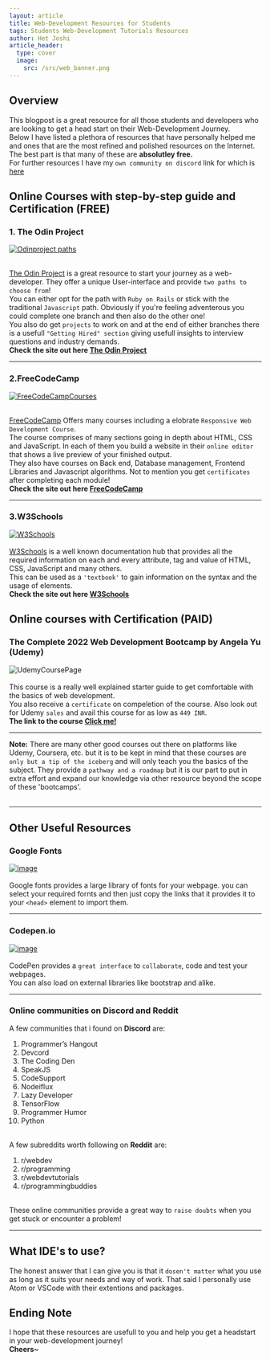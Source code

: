 ```yaml
---
layout: article
title: Web-Development Resources for Students
tags: Students Web-Development Tutorials Resources
author: Het Joshi
article_header:
  type: cover
  image:
    src: /src/web_banner.png
---
```


## Overview

This blogpost is a great resource for all those students and developers who are looking to get a head start on their Web-Development Journey.<br>
Below I have listed a plethora of resources that have personally helped me and ones that are the most refined and polished resources on the Internet.<br>
The best part is that many of these are <strong>absolutley free.</strong>
<br>
For further resources I have my `own community on discord` link for which is [here](https://discord.gg/hmb3EapDYK)



## Online Courses with step-by-step guide and Certification (FREE)

### 1. The Odin Project
[![Odinproject paths](https://user-images.githubusercontent.com/96608251/193458485-c79ec490-fa78-46ff-b346-00bcae8189d2.png)](https://www.theodinproject.com/paths)
<br><br>

<a href="https://www.theodinproject.com/paths">The Odin Project</a> is a great resource to start your journey as a web-developer. They offer a unique User-interface and provide `two paths to choose from`!
<br>
You can either opt for the path with `Ruby on Rails` or stick with the traditional `Javascript` path. Obviously if you're feeling adventerous you could complete one branch and then also do the other one!
<br>
You also do get `projects` to work on and at the end of either branches there is a usefull `"Getting Hired" section` giving  usefull insights to interview questions and industry demands.
<br>
<b>Check the site out here [The Odin Project](https://www.theodinproject.com/paths) </b>

---

### 2.FreeCodeCamp
[![FreeCodeCampCourses](https://user-images.githubusercontent.com/96608251/193459406-df472159-b1f7-436e-b006-5e3e2621beb3.png)](https://www.freecodecamp.org/learn)
<br><br>

[FreeCodeCamp](https://www.freecodecamp.org/learn) Offers many courses including a elobrate `Responsive Web Development Course`.
<br>
The course comprises of many sections going in depth about HTML, CSS and JavaScript. In each of them you build a website in their `online editor` that shows a live preview of your finished output.
<br>
They also have courses on Back end, Database management, Frontend Libraries and Javascript algorithms. Not to mention you get `certificates` after completing each module!
<br>
<b>Check the site out here [FreeCodeCamp](https://www.freecodecamp.org/learn) </b>

---

### 3.W3Schools
[![W3Schools](https://user-images.githubusercontent.com/96608251/193464982-8633e6da-e390-4040-be5a-1a449bf8479c.png)](https://www.w3schools.com/)
<br><br>
[W3Schools](https://www.w3schools.com/) is a well known documentation hub that provides all the required information on each and every attribute, tag and value of HTML, CSS, JavaScript and many others.
<br>
This can be used as a `'textbook'` to gain information on the syntax and the usage of elements.
<br>
<b>Check the site out here [W3Schools](https://www.w3schools.com/) </b>

## Online courses with Certification (PAID)

### The Complete 2022 Web Development Bootcamp by Angela Yu (Udemy)
![UdemyCoursePage](https://user-images.githubusercontent.com/96608251/193465159-c249ebcb-1f52-458c-b0d3-1084343c4ddf.png)
<br><br>
This course is a really well explained starter guide to get comfortable with the basics of web development.
<br>
You also receive a `certificate` on compeletion of the course. Also look out for Udemy `sales` and avail this course for as low as `449 INR`.
<br>
<b>The link to the course [Click me!](https://www.udemy.com/course/the-complete-web-development-bootcamp/)</b>

---

<b>Note:</b> There are many other good courses out there on platforms like Udemy, Coursera, etc. but it is to be kept in mind that these courses are `only but a tip of the iceberg` and will only teach you the basics of the subject. They provide a `pathway and a roadmap` but it is our part to put in extra effort and expand our knowledge via other resource beyond the scope of these 'bootcamps'.
<br>
<br>

---
## Other Useful Resources

### Google Fonts
[![image](https://user-images.githubusercontent.com/96608251/193465803-95600edb-ef79-43ec-ba55-0088823091f4.png)](https://fonts.google.com/)
<br><br>
Google fonts provides a large library of fonts for your webpage. you can select your required fornts and then just copy the links that it provides it to your `<head>` element to import them.

---

### Codepen.io
[![image](https://user-images.githubusercontent.com/96608251/193466331-f07375e8-3ff3-4f40-a914-76321a85cae5.png)](https://codepen.io/)
<br><br>
CodePen provides a `great interface` to `collaborate`, code and test your webpages.<br>
You can also load on external libraries like bootstrap and alike.

---

### Online communities on Discord and Reddit
A few communities that i found on <b>Discord</b> are:
1. Programmer’s Hangout
2. Devcord
3. The Coding Den
4. SpeakJS
5. CodeSupport
6. Nodeiflux
7. Lazy Developer
8. TensorFlow
9. Programmer Humor
10. Python
<br><br>

A few subreddits worth following on <b>Reddit</b> are:
1. r/webdev
2. r/programming
3. r/webdevtutorials
4. r/programmingbuddies
<br><br>

These online communities provide a great way to `raise doubts` when you get stuck or encounter a problem!

---

## What IDE's to use?
The honest answer that I can give you is that it `dosen't matter` what you use as long as it suits your needs and way of work. That said I personally use Atom or VSCode with their extentions and packages.

## Ending Note
I hope that these resources are usefull to you and help you get a headstart in your web-development journey!
<br>
<b>Cheers~</b>
<br>
